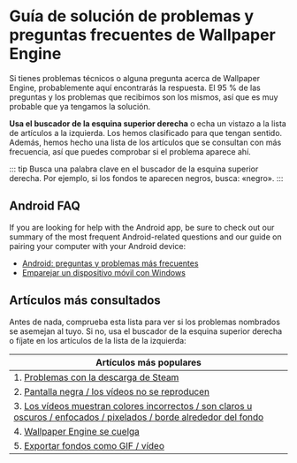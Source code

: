 # Guía de solución de problemas y preguntas frecuentes de Wallpaper Engine
Si tienes problemas técnicos o alguna pregunta acerca de Wallpaper Engine, probablemente aquí encontrarás la respuesta. El 95 % de las preguntas y los problemas que recibimos son los mismos, así que es muy probable que ya tengamos la solución.

**Usa el buscador de la esquina superior derecha** o echa un vistazo a la lista de artículos a la izquierda. Los hemos clasificado para que tengan sentido. Además, hemos hecho una lista de los artículos que se consultan con más frecuencia, así que puedes comprobar si el problema aparece ahí.

::: tip
Busca una palabra clave en el buscador de la esquina superior derecha. Por ejemplo, si los fondos te aparecen negros, busca: «negro».
:::

## Android FAQ

If you are looking for help with the Android app, be sure to check out our summary of the most frequent Android-related questions and our guide on pairing your computer with your Android device:

* [Android: preguntas y problemas más frecuentes](mobile/faq.html)
* [Emparejar un dispositivo móvil con Windows](mobile/pairing.html)

## Artículos más consultados

Antes de nada, comprueba esta lista para ver si los problemas nombrados se asemejan al tuyo. Si no, usa el buscador de la esquina superior derecha o fíjate en los artículos de la lista de la izquierda:

| **Artículos más populares**                                                                                                                    |
| ---------------------------------------------------------------------------------------------------------------------------------------------- |
| 1. [Problemas con la descarga de Steam](steam/download.html)                                                                                   |
| 2. [Pantalla negra / los vídeos no se reproducen](noshow/notplaying.html)                                                                      |
| 3. [Los vídeos muestran colores incorrectos / son claros u oscuros / enfocados / pixelados / borde alrededor del fondo](videos/artifacts.html) |
| 4. [Wallpaper Engine se cuelga](crash/application.html)                                                                                        |
| 5. [Exportar fondos como GIF / vídeo](functionality/export.html)                                                                               |

